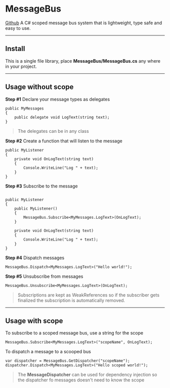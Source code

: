 # MessageBus
[Github](https://github.com/TBarendt/MessageBus)
A C# scoped message bus system that is lightweight, type safe and easy to use.


---

## Install
This is a single file library, place <B>MessageBus/MessageBus.cs</B> any where in your project.


---
## Usage without scope
<B>Step #1</B>
Declare your message types as delegates

```
public MyMessages
{
	public delegate void LogText(string text);
}
```
> The delegates can be in any class

<B>Step #2</B>
Create a function that will listen to the message

```
public MyListener
{
	private void OnLogText(string text)
	{
		Console.WriteLine("Log " + text);
	}
}
```

<B>Step #3</B>
Subscribe to the message

```

public MyListener
{
	public MyListener()
	{
		MessageBus.Subscribe<MyMessages.LogText>(OnLogText);
	}
	
	private void OnLogText(string text)
	{
		Console.WriteLine("Log " + text);
	}
}

```

<B>Step #4</B>
Dispatch messages
```
MessageBus.Dispatch<MyMessages.LogText>("Hello world!");

```

<B>Step #5</B> 
Unsubscribe from messages
```
MessageBus.Unsubscribe<MyMessages.LogText>(OnLogText);
```
> Subscriptions are kept as WeakReferences so if the subscriber gets finalized the subscription is automatically removed.

---
## Usage with scope
To subscribe to a scoped message bus, use a string for the scope
```
MessageBus.Subscribe<MyMessages.LogText>("scopeName", OnLogText);
```

To dispatch a message to a scooped bus

```
var dispatcher = MessageBus.GetDispatcher("scopeName");
dispatcher.Dispatch<MyMessages.LogText>("Hello scoped world!");
```
> The <B>MessageDispatcher</B> can be used for dependency injection so the dispatcher fo messages doesn't need to know the scope










